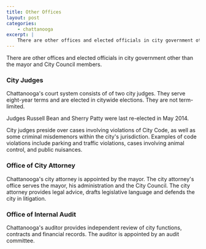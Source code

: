 ```yaml
---
title: Other Offices
layout: post
categories:
    - chattanooga
excerpt: | 
    There are other offices and elected officials in city government other than the mayor and City Council.
---
```


There are other offices and elected officials in city government other than the mayor and City Council members.

### City Judges

Chattanooga's court system consists of of two city judges. They serve eight-year terms and are elected in citywide elections. They are not term-limited.

Judges Russell Bean and Sherry Patty were last re-elected in May 2014.

City judges preside over cases involving violations of City Code, as well as some criminal misdemenors within the city's jurisdiction. Examples of code violations include parking and traffic violations, cases involving animal control, and public nuisances.

### Office of City Attorney

Chattanooga's city attorney is appointed by the mayor. The city attorney's office serves the mayor, his administration and the City Council. The city attorney provides legal advice, drafts legislative language and defends the city in litigation.

### Office of Internal Audit

Chattanooga's auditor provides independent review of city functions, contracts and financial records. The auditor is appointed by an audit committee. 
